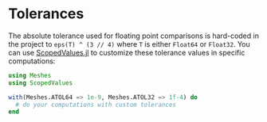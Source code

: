 # Tolerances

The absolute tolerance used for floating point comparisons is hard-coded in
the project to `eps(T) ^ (3 // 4)` where `T` is either `Float64` or `Float32`.
You can use [ScopedValues.jl](https://github.com/vchuravy/ScopedValues.jl) to
customize these tolerance values in specific computations:

```julia
using Meshes
using ScopedValues

with(Meshes.ATOL64 => 1e-9, Meshes.ATOL32 => 1f-4) do
  # do your computations with custom tolerances
end
```

